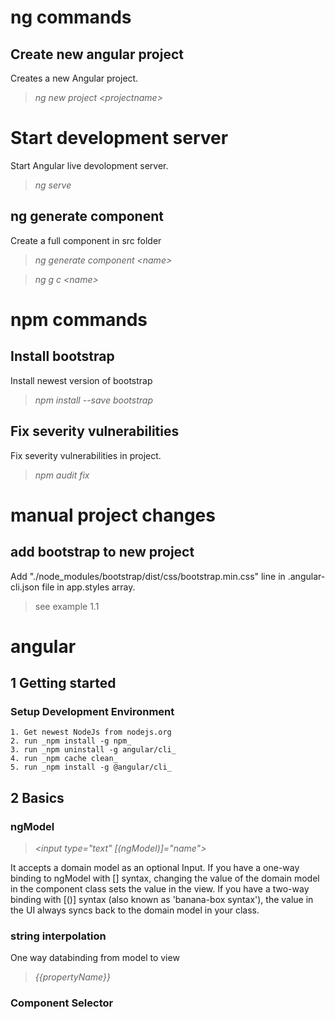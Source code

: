 # ng commands
## Create new angular project
Creates a new Angular project.

>_ng new project \<projectname>_
# Start development server
Start Angular live devolopment server.

>_ng serve_
## ng generate component <name>
Create a full component in src folder
>_ng generate component \<name>_

>_ng g c \<name>_

# npm commands
## Install bootstrap 
Install newest version of bootstrap

>_npm install --save bootstrap_

## Fix severity vulnerabilities
Fix severity vulnerabilities in project.

>_npm audit fix_

# manual project changes
## add bootstrap to new project
Add "./node_modules/bootstrap/dist/css/bootstrap.min.css" line in .angular-cli.json file in app.styles array.

>see example 1.1

# angular 
## 1 Getting started
### Setup Development Environment
    1. Get newest NodeJs from nodejs.org 
    2. run _npm install -g npm_
    3. run _npm uninstall -g angular/cli_
    4. run _npm cache clean_
    5. run _npm install -g @angular/cli_

## 2 Basics
### ngModel

>_\<input type="text" [(ngModel)]="name">_

It accepts a domain model as an optional Input. If you have a one-way binding to ngModel with [] syntax, changing the value of the domain model in the component class sets the value in the view. If you have a two-way binding with [()] syntax (also known as 'banana-box syntax'), the value in the UI always syncs back to the domain model in your class.

### string interpolation
One way databinding from model to view
>_{{propertyName}}_
### Component Selector